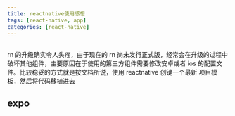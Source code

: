 ```yaml
---
title: reactnative使用感想
tags: [react-native, app]
categories: [react-native]
---
```


##

rn 的升级确实令人头疼，由于现在的 rn 尚未发行正式版，经常会在升级的过程中破坏其他组件，主要原因在于使用的第三方组件需要修改安卓或者 ios 的配置文件。比较稳妥的方式就是按文档所说，使用 reactnative 创键一个最新
项目模板，然后将代码移植进去

## expo
